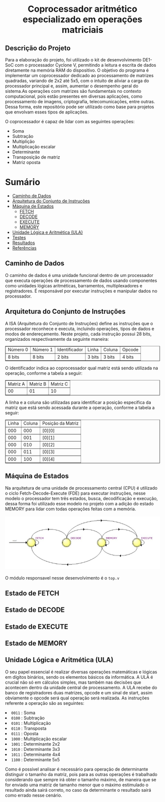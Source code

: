 <h1 align="center">Coprocessador aritmético especializado em operações matriciais</h1>

<h2>Descrição do Projeto</h2>
<p>
  Para a elaboração do projeto, foi utilizado o kit de desenvolvimento DE1-SoC com o processador Cyclone V, permitindo a leitura e escrita de dados diretamente na memória RAM do dispositivo. O objetivo do programa é implementar um coprocessador dedicado ao processamento de matrizes quadradas, variando de 2x2 até 5x5, com o intuito de aliviar a carga do processador principal e, assim, aumentar o desempenho geral do sistema.As operações com matrizes são fundamentais no contexto computacional, pois estão presentes em diversas aplicações, como processamento de imagens, criptografia, telecomunicações, entre outras. Dessa forma, este repositório pode ser utilizado como base para projetos que envolvam esses tipos de aplicações. 

  O coprocessador é capaz de lidar com as seguintes operações:

  * Soma
  * Subtração
  * Multiplição
  * Multiplicação escalar
  * Determinante
  * Transposição de matriz
  * Matriz oposta

</p>

Sumário
=================
<!--ts-->
   * [Caminho de Dados](#caminho-de-dados)
   * [Arquitetura do Conjunto de Instruções](#instrucao)
   * [Máquina de Estados](#maquina-de-estados)
      * [FETCH](#fetch)
      * [DECODE](#decode)
      * [EXECUTE](#execute)
      * [MEMORY](#memory)
   * [Unidade Lógica e Aritmética (ULA)](#ula)
   * [Testes](#testes) 
   * [Resultados](#resultados)
   * [Referências](#referencias)
<!--te-->
<div id="caminho-de-dados">
  <h2>Caminho de Dados</h2>
  <p>
    O caminho de dados é uma unidade funcional dentro de um processador que executa operações de processamento de dados usando componentes como unidades lógicas aritméticas, barramentos, multiplexadores e     registradores. É responsável por executar instruções e manipular dados no processador.

    
  </p>


  
</div>

<div id="instrucao">
  <h2>Arquitetura do Conjunto de Instruções</h2>
   <p>
    A ISA (Arquitetura do Conjunto de Instruções) define as instruções que o processador reconhece e executa, incluindo operações, tipos de dados e modos de endereçamento. Neste projeto, cada instrução         possui 28 bits, organizados respectivamente da seguinte maneira:
  </p>
  <table border="1" align="center">
    <tr>
        <td>Número 0</td>
        <td>Número 1</td>
        <td>Identificador</td>
        <td>Linha</td>
        <td>Coluna</td>
        <td>Opcode</td>
    </tr>
    <tr>
      <td>8 bits</td>
      <td>8 bits</td>
      <td>2 bits</td>
      <td>3 bits</td>
      <td>3 bits</td>
      <td>4 bits</td>
    </tr>
  </table>
   <p>
    O identificador indica ao coprocessador qual matriz está sendo utilizada na operação, conforme a tabela a seguir:
  </p>
  <table border="1" align="center">
    <tr>
      <td>Matriz A</td>
      <td>Matriz B</td>
      <td>Matriz C</td>
    </tr>
    <tr>
      <td>00</td>
      <td>01</td>
      <td>10</td>
    </tr>
  </table>
  <p>
    A linha e a coluna são utilizadas para identificar a posição específica da matriz que está sendo acessada durante a operação, conforme a tabela a seguir: 
  </p>
  <table border="1" align="center">
    <tr>
      <td>Linha</td>
      <td>Coluna</td>
      <td>Posição da Matriz</td>
    </tr>
    <tr><td>000</td><td>000</td><td>[0][0]</td></tr>
    <tr><td>000</td><td>001</td><td>[0][1]</td></tr>
    <tr><td>000</td><td>010</td><td>[0][2]</td></tr>
    <tr><td>000</td><td>011</td><td>[0][3]</td></tr>
    <tr><td>000</td><td>100</td><td>[0][4]</td></tr>
  </table>
</div>


<div id="maquina-de-estados">
  <h2>Máquina de Estados</h2>
  Na arquitetura de uma unidade de processamento central (CPU) é utilizado o ciclo Fetch-Decode-Execute (FDE) para executar instruções, nesse modelo o processador tem três estados, busca, decodificação e execução, dessa forma foi utilizado esse modelo no projeto com a adição do estado MEMORY para lidar com todas operações feitas com a memória. 
<div w=full align=center>
  <br>
  <img src="images/marcelo_para.jpg">
</div>
  
  <br>
  O módulo responsavel nesse desenvolvimento é o <code>top.v</code>
  
</div>

<div id="fetch">
  <h2>Estado de FETCH</h2>
  
  
</div>

<div id="decode">
  <h2>Estado de DECODE</h2>
  
  
</div>


<div id="execute">
  <h2>Estado de EXECUTE</h2>
  
  
</div>
  
<div id="memory">
  <h2>Estado de MEMORY</h2>
  
  
</div>

<div id="ula">
  <h2>Unidade Lógica e Aritmética (ULA)</h2>
  <p>
  O seu papel essencial é realizar diversas operações matemáticas e lógicas em dígitos binários, sendo os elementos básicos da informática. A ULA é crucial não só em cálculos simples, mas também nas decisões que acontecem dentro da unidade central de processamento. A ULA recebe do banco de registradores duas matrizes, opcode e um sinal de start, assim obviamente o opcode será qual operação será realizada. As instruções referente a operação são as seguintes: 
    <li>
      <code>0011</code> : Soma
    </li>
    <li>
      <code>0100</code> : Subtração
    </li>
    <li>
      <code>0101</code> : Multiplicação
    </li>
    <li>
      <code>0110</code> : Transposta
    </li>
    <li>
      <code>0111</code> : Oposta
    </li>
    <li>
      <code>1000</code> : Multiplicação escalar
    </li>
    <li>
      <code>1001</code> : Determinante 2x2
    </li>
    <li>
      <code>1010</code> : Determinante 3x3
    </li>
    <li>
      <code>1011</code> : Determinante 4x4
    </li>
    <li>
      <code>1100</code> : Determinante 5x5 
    </li>
  </p>
   <p>
  Como é possível analisar é necessário para operação de determinante distinguir o tamanho da matriz, pois para as outras operações é trabalhado considerando que sempre irá obter o tamanho máximo, de maneira que se for enviado uma matriz de tamanho menor que o máximo estimulado o resultado ainda sairá correto, no caso da determinante o resultado sairá como errado nesse cenário. 
  </p>    
  
</div>

